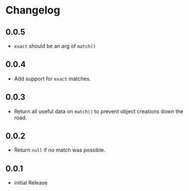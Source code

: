 # Changelog

## 0.0.5

* `exact` should be an arg of `match()`

## 0.0.4

* Add support for `exact` matches.

## 0.0.3

* Return all useful data on `match()` to prevent object creations down the road.

## 0.0.2

* Return `null` if no match was possible.

## 0.0.1

* initial Release
